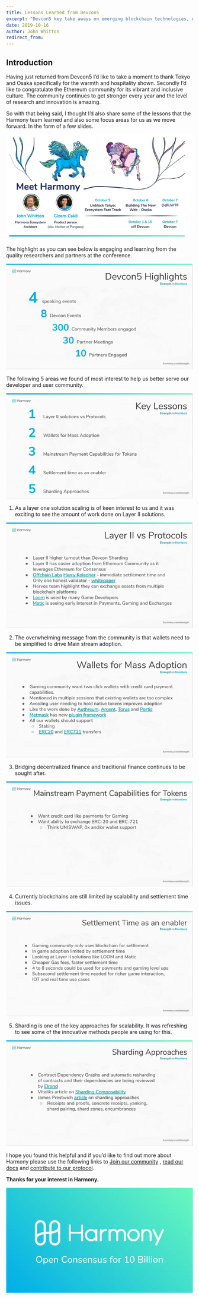 ```yaml
---
title: Lessons Learned from Devcon5
excerpt: "Devcon5 key take aways on emerging blockchain technologies, new initatives and what the community is looking for."
date: 2019-10-16
author: John Whitton
redirect_from:
---
```


## Introduction

Having just returned from Devcon5 I’d like to take a moment to thank Tokyo and Osaka specifically for the warmth and hospitality shown. Secondly I’d like to congratulate the Ethereum community for its vibrant and inclusive culture. The community continues to get stronger every year and the level of research and innovation is amazing.

So with that being said, I thought I’d also share some of the lessons that the Harmony team learned and also some focus areas for us as we move forward. In the form of a few slides.

<span class="image main"><img src="/assets/posts/2019-10-16-devcon5/1_meet.webp" alt="" /></span>

The highlight as you can see below is engaging and learning from the quality researchers and partners at the conference.

<span class="image main"><img src="/assets/posts/2019-10-16-devcon5/2_highlight.webp" alt="" /></span>

The following 5 areas we found of most interest to help us better serve our developer and user community.

<span class="image main"><img src="/assets/posts/2019-10-16-devcon5/3_lessons.webp" alt="" /></span>

1. As a layer one solution scaling is of keen interest to us and it was exciting to see the amount of work done on Layer II solutions.


<span class="image main"><img src="/assets/posts/2019-10-16-devcon5/4_layer2.webp" alt="" /></span>

2. The overwhelming message from the community is that wallets need to be simplified to drive Main stream adoption.

<span class="image main"><img src="/assets/posts/2019-10-16-devcon5/5_wallets.webp" alt="" /></span>

3. Bridging decentralized finance and traditional finance continues to be sought after.


<span class="image main"><img src="/assets/posts/2019-10-16-devcon5/6_tokens.webp" alt="" /></span>

4. Currently blockchains are still limited by scalability and settlement time issues.


<span class="image main"><img src="/assets/posts/2019-10-16-devcon5/7_settlement.webp" alt="" /></span>

5. Sharding is one of the key approaches for scalability. It was refreshing to see some of the innovative methods people are using for this.

<span class="image main"><img src="/assets/posts/2019-10-16-devcon5/8_sharding.webp" alt="" /></span>

I hope you found this helpful and if you’d like to find out more about Harmony please use the following links to [Join our community](https://open.harmony.one/) , [read our docs](https://docs.harmony.one/home/) and [contribute to our protocol](https://github.com/harmony-one). 

**Thanks for your interest in Harmony.**

<span class="image main"><img src="/assets/posts/2019-10-16-devcon5/9_harmony.webp" alt="" /></span>